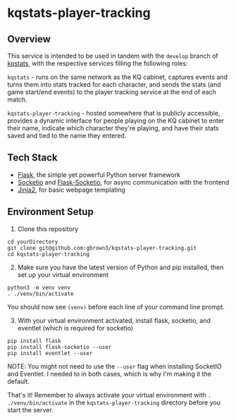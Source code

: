 # kqstats-player-tracking

## Overview
This service is intended to be used in tandem with the `develop` branch of [kqstats](https://github.com/gbrown3/kqstats/tree/develop), with the respective services filling the following roles:

`kqstats` - runs on the same network as the KQ cabinet, captures events and turns them into stats tracked for each character, and sends the stats (and game start/end events) to the player tracking service at the end of each match.

`kqstats-player-tracking` - hosted somewhere that is publicly accessible, provides a dynamic interface for people playing on the KQ cabinet to enter their name, indicate which character they're playing, and have their stats saved and tied to the name they entered.

## Tech Stack

- [Flask](http://flask.palletsprojects.com/en/1.1.x/quickstart/), the simple yet powerful Python server framework
- [Socketio](https://socket.io/docs/client-api/) and [Flask-Socketio](https://flask-socketio.readthedocs.io/en/latest/), for async communication with the frontend
- [Jinja2](https://jinja.palletsprojects.com/en/2.10.x/), for basic webpage templating

## Environment Setup
1. Clone this repository
```
cd yourDirectory
git clone git@github.com:gbrown3/kqstats-player-tracking.git
cd kqstats-player-tracking
```
2. Make sure you have the latest version of Python and pip installed, then set up your virtual environment
```
python3 -m venv venv
. ./venv/bin/activate
```
You should now see `(venv)` before each line of your command line prompt.  

3. With your virtual environment activated, install flask, socketio, and eventlet (which is required for socketio)
```
pip install flask
pip install flask-socketio --user
pip install eventlet --user
```
NOTE: You might not need to use the `--user` flag when installing SocketIO and Eventlet. I needed to in both cases, which is why I'm making it the default.

That's it! Remember to always activate your virtual environment with `. ./venv/bin/activate` in the `kqstats-player-tracking` directory before you start the server.
